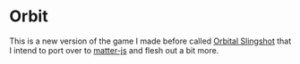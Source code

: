 # Orbit

This is a new version of the game I made before called [Orbital Slingshot](http://chung.work/blog/2018/02/orbital-slingshot-game/) that I intend to port over to [matter-js](http://brm.io/matter-js/) and flesh out a bit more.
